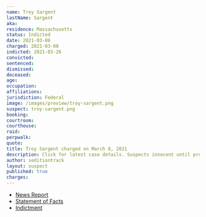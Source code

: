 ```yaml
---
name: Troy Sargent
lastName: Sargent
aka:
residence: Massachusetts
status: Indicted
date: 2021-03-08
charged: 2021-03-08
indicted: 2021-03-26
convicted: 
sentenced: 
dismissed: 
deceased:
age:
occupation:
affiliations:
jurisdiction: Federal
image: /images/preview/troy-sargent.png
suspect: troy-sargent.png
booking:
courtroom:
courthouse:
raid:
perpwalk:
quote:
title: Troy Sargent charged on March 8, 2021
description: Click for latest case details. Suspects innocent until proven guilty.
author: seditiontrack
layout: suspect
published: true
charges:
---
```

- [News Report](https://www.masslive.com/springfield/2021/03/troy-sargent-arrested-after-fbi-says-pittsfield-man-participated-in-violence-at-us-capitol.html)
- [Statement of Facts](https://www.justice.gov/usao-dc/case-multi-defendant/file/1379266/download)
- [Indictment](https://www.justice.gov/usao-dc/case-multi-defendant/file/1380406/download)
